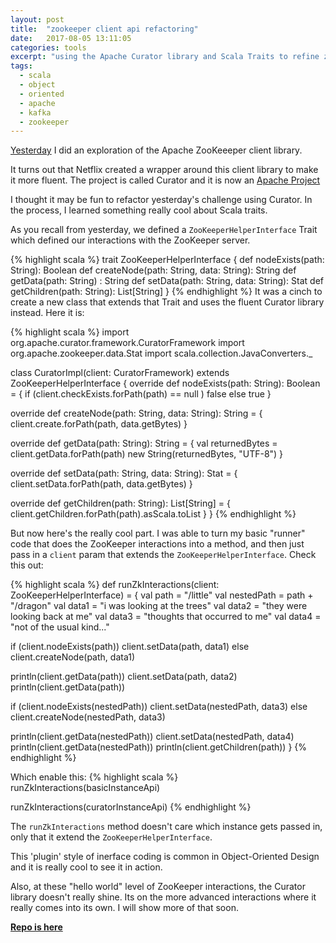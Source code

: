 ```yaml
---
layout: post
title:  "zookeeper client api refactoring"
date:   2017-08-05 13:11:05
categories: tools
excerpt: "using the Apache Curator library and Scala Traits to refine zookeeper interactions"
tags:
  - scala
  - object
  - oriented
  - apache
  - kafka
  - zookeeper
---
```


[Yesterday](/tools/2017/08/03/zookeeper-client-api.html) I did an exploration of the Apache ZooKeeeper client library.

It turns out that Netflix created a wrapper around this client library to make it more fluent.  The project is called Curator and it is now an [Apache Project](http://curator.apache.org/index.html)

I thought it may be fun to refactor yesterday's challenge using Curator.  In the process, I learned something really cool about Scala traits.

As you recall from yesterday, we defined a `ZooKeeperHelperInterface` Trait which defined our interactions with the ZooKeeper server.

{% highlight scala %}
trait ZooKeeperHelperInterface {
  def nodeExists(path: String): Boolean
  def createNode(path: String, data: String): String
  def getData(path: String) : String
  def setData(path: String, data: String): Stat
  def getChildren(path: String): List[String]
}
{% endhighlight %}
It was a cinch to create a new class that extends that Trait and uses the fluent Curator library instead.  Here it is:

{% highlight scala %}
import org.apache.curator.framework.CuratorFramework
import org.apache.zookeeper.data.Stat
import scala.collection.JavaConverters._

class CuratorImpl(client: CuratorFramework) extends ZooKeeperHelperInterface {
  override def nodeExists(path: String): Boolean = {
    if (client.checkExists.forPath(path) == null ) false else true
  }

  override def createNode(path: String, data: String): String = {
    client.create.forPath(path, data.getBytes)
  }

  override def getData(path: String): String = {
    val returnedBytes = client.getData.forPath(path)
    new String(returnedBytes, "UTF-8")
  }

  override def setData(path: String, data: String): Stat = {
    client.setData.forPath(path, data.getBytes)
  }

  override def getChildren(path: String): List[String] = {
    client.getChildren.forPath(path).asScala.toList
  }
}
{% endhighlight %}

But now here's the really cool part.  I was able to turn my basic "runner" code that does the ZooKeeper interactions into a method, and then just pass in a `client` param that extends the `ZooKeeperHelperInterface`.  Check this out:

{% highlight scala %}
def runZkInteractions(client: ZooKeeperHelperInterface) = {
  val path = "/little"
  val nestedPath = path + "/dragon"
  val data1 = "i was looking at the trees"
  val data2 = "they were looking back at me"
  val data3 = "thoughts that occurred to me"
  val data4 = "not of the usual kind..."

  if (client.nodeExists(path)) client.setData(path, data1)
  else client.createNode(path, data1)

  println(client.getData(path))
  client.setData(path, data2)
  println(client.getData(path))

  if (client.nodeExists(nestedPath)) client.setData(nestedPath, data3)
  else client.createNode(nestedPath, data3)

  println(client.getData(nestedPath))
  client.setData(nestedPath, data4)
  println(client.getData(nestedPath))
  println(client.getChildren(path))
}
{% endhighlight %}

Which enable this:
{% highlight scala %}
runZkInteractions(basicInstanceApi)

runZkInteractions(curatorInstanceApi)
{% endhighlight %}

The `runZkInteractions` method doesn't care which instance gets passed in, only that it extend the `ZooKeeperHelperInterface`.

This 'plugin' style of inerface coding is common in Object-Oriented Design and it is really cool to see it in action.

Also, at these "hello world" level of ZooKeeper interactions, the Curator library doesn't really shine.  Its on the more advanced interactions where it really comes into its own.  I will show more of that soon.

[**Repo is here**](https://github.com/lombardo-chcg/zookeeper-client-demo)
